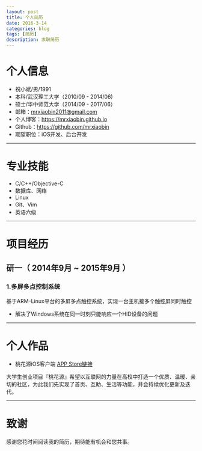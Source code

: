 ```yaml
---
layout: post
title: 个人简历
date: 2016-3-14
categories: blog
tags: [简历]
description: 求职简历
---
```


# 个人信息

 - 祝小斌/男/1991 
 - 本科/武汉理工大学（2010/09 - 2014/06)
 - 硕士/华中师范大学（2014/09 - 2017/06）
 - 邮箱：mrxiaobin2011@gmail.com
 - 个人博客：https://mrxiaobin.github.io 
 - Github：https://github.com/mrxiaobin
 - 期望职位：iOS开发、后台开发 
 
---

# 专业技能

 - C/C++/Objective-C
 - 数据库、网络
 - Linux
 - Git、Vim
 - 英语六级
 
---

# 项目经历

## 研一（ 2014年9月 ~ 2015年9月 ）

### 1.多屏多点控制系统 
 基于ARM-Linux平台的多屏多点触控系统，实现一台主机接多个触控屏同时触控 
 - 解决了Windows系统在同一时刻只能响应一个HID设备的问题

---

# 个人作品

 - 桃花源iOS客户端 [APP Store链接](https://itunes.apple.com/us/app/tao-hua-yuan-aipolis/id1078083319?l=zh&ls=1&mt=8)

 大学生创业项目『桃花源』希望以互联网的力量在高校中打造一个优质、温暖、亲切的社区，为此我们先实现了首页、互助、生活等功能，并会持续优化更新及迭代。

---

# 致谢
感谢您花时间阅读我的简历，期待能有机会和您共事。
